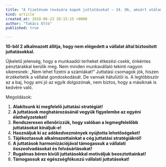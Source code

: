 ```yaml
---
title: "A fizetésem rovására kapok juttatásokat – 24. Ok, amiért utálom a főnököt"
kind: article
created_at: 2010-06-23 20:15:15 +0000
author: "Takács Ottó"
published: true

---
```

__10-ből 2 alkalmazott állítja, hogy nem elégedett a vállalat által biztosított juttatásokkal.__

Újkeletű jelenség, hogy a munkaadói terheket étkezési csekk, önkéntes pénztárakkal kerülik meg. Nem minden munkavállaló tekinti nagyon sikeresnek: „Nem lehet fizetni a számlákat!”
Juttatási csomagok jók, hiszen érzékeltetik a vállalat gondoskodását. De vannak hátulütői is. A legtöbbször az a baj, hogy ami jó az egyik dolgozónak, nem biztos, hogy a másiknak is kedvére való.

Megoldások:

1.	__Alakítsunk ki megfelelő juttatási stratégiát!__
2.	__A juttatások meghatározásánál vegyük figyelembe az egyéni élethelyzeteket!__
3.	__Rendszeresen ellenőrizzük, hogy valóban a legmegfelelőbb juttatásokat kínáljuk-e!__
4.	__Használjuk ki az adókedvezmények nyújtotta lehetőségeket!__
5.	__Tájékoztassuk alkalmazottainkat a cég juttatási stratégiákról!__
6.	__A juttatások harmonizációjával támogassuk a vállalati összeolvadásokat és felvásárlásokat!__
7.	__Rugalmas béren kívüli juttatásokkal motiváljuk beosztottainkat!__
8.	__Támogassuk az egészségfókuszú vállalati juttatásokat!__


<div class='old-comments'></div>